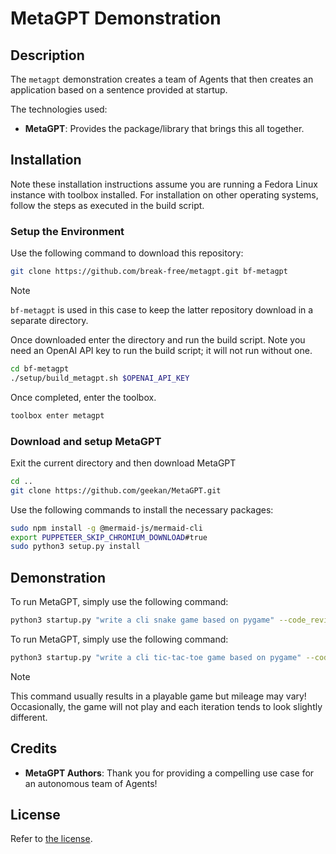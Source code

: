 # MetaGPT Demonstration

## Description

The `metagpt` demonstration creates a team of Agents that then creates an
application based on a sentence provided at startup. 

The technologies used:

- **MetaGPT**: Provides the package/library that brings this all together.

## Installation

Note these installation instructions assume you are running a Fedora Linux 
instance with toolbox installed. For installation on other operating systems, 
follow the steps as executed in the build script.

### Setup the Environment

Use the following command to download this repository:

```bash
git clone https://github.com/break-free/metagpt.git bf-metagpt
```

> [!NOTE]
> `bf-metagpt` is used in this case to keep the latter repository download in a
> separate directory.

Once downloaded enter the directory and run the build script. Note you need an 
OpenAI API key to run the build script; it will not run without one.

```bash
cd bf-metagpt
./setup/build_metagpt.sh $OPENAI_API_KEY
```

Once completed, enter the toolbox.

```bash
toolbox enter metagpt
```

### Download and setup MetaGPT

Exit the current directory and then download MetaGPT

```bash
cd ..
git clone https://github.com/geekan/MetaGPT.git
```

Use the following commands to install the necessary packages:

```bash
sudo npm install -g @mermaid-js/mermaid-cli
export PUPPETEER_SKIP_CHROMIUM_DOWNLOAD#true
sudo python3 setup.py install
```

## Demonstration

To run MetaGPT, simply use the following command:

```bash
python3 startup.py "write a cli snake game based on pygame" --code_review True
```

To run MetaGPT, simply use the following command:

```bash
python3 startup.py "write a cli tic-tac-toe game based on pygame" --code_review True
```

> [!NOTE]
> This command usually results in a playable game but mileage may vary!
> Occasionally, the game will not play and each iteration tends to look
> slightly different.

## Credits

- **MetaGPT Authors**: Thank you for providing a compelling use case for an
autonomous team of Agents!

## License

Refer to [the license](LICENSE).

